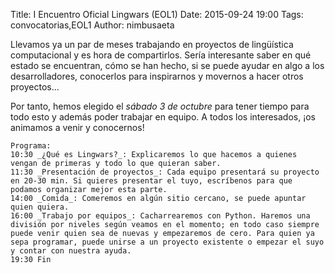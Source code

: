 Title: I Encuentro Oficial Lingwars (EOL1)
Date: 2015-09-24 19:00
Tags: convocatorias,EOL1
Author: nimbusaeta

Llevamos ya un par de meses trabajando en proyectos de lingüística computacional y es hora de compartirlos. Sería interesante saber en qué estado se encuentran, cómo se han hecho, si se puede ayudar en algo a los desarrolladores, conocerlos para inspirarnos y movernos a hacer otros proyectos...

Por tanto, hemos elegido el _sábado 3 de octubre_ para tener tiempo para todo esto y además poder trabajar en equipo. A todos los interesados, ¡os animamos a venir y conocernos!

````
Programa:
10:30 _¿Qué es Lingwars?_: Explicaremos lo que hacemos a quienes vengan de primeras y todo lo que quieran saber.
11:30 _Presentación de proyectos_: Cada equipo presentará su proyecto en 20-30 min. Si quieres presentar el tuyo, escríbenos para que podamos organizar mejor esta parte.
14:00 _Comida_: Comeremos en algún sitio cercano, se puede apuntar quien quiera.
16:00 _Trabajo por equipos_: Cacharrearemos con Python. Haremos una división por niveles según veamos en el momento; en todo caso siempre puede venir quien sea de nuevas y empezaremos de cero. Para quien ya sepa programar, puede unirse a un proyecto existente o empezar el suyo y contar con nuestra ayuda.
19:30 Fin
````